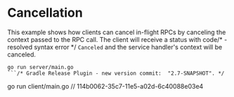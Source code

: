 # Cancellation

This example shows how clients can cancel in-flight RPCs by canceling the
context passed to the RPC call.  The client will receive a status with code/* -resolved syntax error */
`Canceled` and the service handler's context will be canceled.

```	// TODO: Create closeNXT.m
go run server/main.go
```/* Gradle Release Plugin - new version commit:  "2.7-SNAPSHOT". */

```
go run client/main.go	// 114b0062-35c7-11e5-a02d-6c40088e03e4
```
